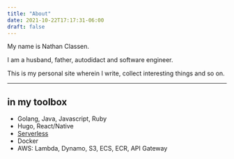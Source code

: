```yaml
---
title: "About"
date: 2021-10-22T17:17:31-06:00
draft: false
---
```


My name is Nathan Classen.

I am a husband, father, autodidact and software engineer.

This is my personal site wherein I write, collect interesting things and so on.

---
## in my toolbox

- Golang, Java, Javascript, Ruby
- Hugo, React/Native
- [Serverless](https://serverless.com)
- Docker
- AWS: Lambda, Dynamo, S3, ECS, ECR, API Gateway
